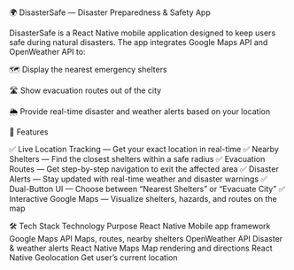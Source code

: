 🌍 DisasterSafe — Disaster Preparedness & Safety App

DisasterSafe is a React Native mobile application designed to keep users safe during natural disasters. The app integrates Google Maps API and OpenWeather API to:

🗺️ Display the nearest emergency shelters

🛣️ Show evacuation routes out of the city

🌦️ Provide real-time disaster and weather alerts based on your location

🚀 Features

✅ Live Location Tracking — Get your exact location in real-time
✅ Nearby Shelters — Find the closest shelters within a safe radius
✅ Evacuation Routes — Get step-by-step navigation to exit the affected area
✅ Disaster Alerts — Stay updated with real-time weather and disaster warnings
✅ Dual-Button UI — Choose between “Nearest Shelters” or “Evacuate City”
✅ Interactive Google Maps — Visualize shelters, hazards, and routes on the map

🛠️ Tech Stack
Technology	Purpose
React Native	Mobile app framework
Google Maps API	Maps, routes, nearby shelters
OpenWeather API	Disaster & weather alerts
React Native Maps	Map rendering and directions
React Native Geolocation	Get user’s current location
